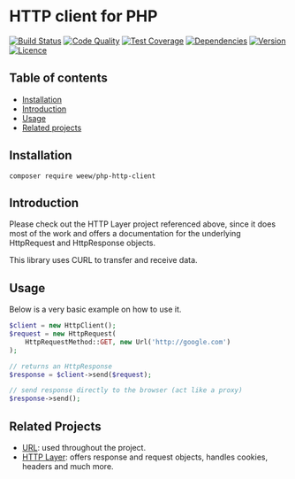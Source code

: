 # HTTP client for PHP

[![Build Status](https://img.shields.io/travis/weew/php-http-client.svg)](https://travis-ci.org/weew/php-http-client)
[![Code Quality](https://img.shields.io/scrutinizer/g/weew/php-http-client.svg)](https://scrutinizer-ci.com/g/weew/php-http-client)
[![Test Coverage](https://img.shields.io/coveralls/weew/php-http-client.svg)](https://coveralls.io/github/weew/php-http-client)
[![Dependencies](https://img.shields.io/versioneye/d/php/weew:php-http-client.svg)](https://versioneye.com/php/weew:php-http-client)
[![Version](https://img.shields.io/packagist/v/weew/php-http-client.svg)](https://packagist.org/packages/weew/php-http-client)
[![Licence](https://img.shields.io/packagist/l/weew/php-http-client.svg)](https://packagist.org/packages/weew/php-http-client)

## Table of contents
- [Installation](#installation)
- [Introduction](#introduction)
- [Usage](#usage)
- [Related projects](#related-projects)

## Installation

`composer require weew/php-http-client`

## Introduction

Please check out the HTTP Layer project referenced above, since it does most of the work and offers a documentation for the underlying HttpRequest and HttpResponse objects.

This library uses CURL to transfer and receive data.

## Usage

Below is a very basic example on how to use it.

```php
$client = new HttpClient();
$request = new HttpRequest(
    HttpRequestMethod::GET, new Url('http://google.com')
);

// returns an HttpResponse
$response = $client->send($request);

// send response directly to the browser (act like a proxy)
$response->send();
```

## Related Projects

- [URL](https://github.com/weew/php-url): used throughout the project.
- [HTTP Layer](https://github.com/weew/php-http): offers response and request objects,
handles cookies, headers and much more.
